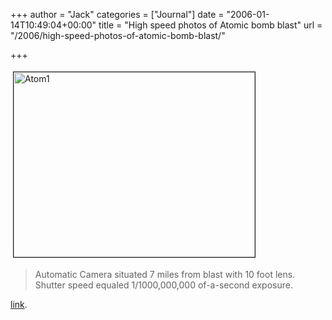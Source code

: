 +++
author = "Jack"
categories = ["Journal"]
date = "2006-01-14T10:49:04+00:00"
title = "High speed photos of Atomic bomb blast"
url = "/2006/high-speed-photos-of-atomic-bomb-blast/"

+++

<img src="/files/atom1.jpg" alt="Atom1" width="386" height="296" border="1" hspace="4" vspace="4" />

> Automatic Camera situated 7 miles from blast with 10 foot lens. Shutter speed equaled 1/1000,000,000 of-a-second exposure.

[link][1].

 [1]: http://www.nevadasurveyor.com/atomicbomb/